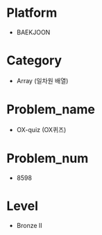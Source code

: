 # Platform

* BAEKJOON

# Category

* Array (일차원 배열)

# Problem_name

* OX-quiz (OX퀴즈)

# Problem_num

* 8598

# Level

* Bronze II